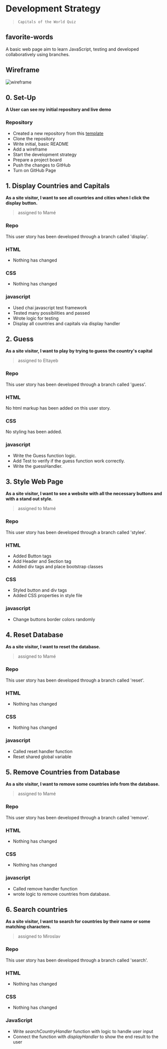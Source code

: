 # Development Strategy

> `Capitals of the World Quiz`

## favorite-words

A basic web page aim to learn JavaScript, testing and developed collaboratively using branches.

## Wireframe

![wireframe](./img/guessGame.png)

## 0. Set-Up

**A User can see my initial repository and live demo**

### Repository

- Created a new repository from this [template](https://github.com/HackYourFutureBelgium/testing-module-project-boilerplate)
- Clone the repository
- Write initial, basic README
- Add a wireframe
- Start the development strategy
- Prepare a project board
- Push the changes to GitHub
- Turn on GitHub Page

## 1. Display Countries and Capitals

**As a site visitor, I want to see all countries and cities when I click the display button.**

> assigned to Mamé

### Repo

This user story has been developed through a branch called 'display'.

### HTML

- Nothing has changed

### CSS

- Nothing has changed

### javascript

- Used chai javascript test framework
- Tested many possibilities and passed
- Wrote logic for testing
- Display all countries and capitals via display handler

## 2. Guess

**As a site visitor, I want to play by trying to guess the country's capital**

> assigned to Eltayeb

### Repo

This user story has been developed through a branch called 'guess'.

### HTML

No html markup has been added on this user story.

### CSS

No styling has been added.

### javascript

- Write the Guess function logic.
- Add Test to verify if the guess function work correctly.
- Write the guessHandler.

## 3. Style Web Page

**As a site visitor, I want to see a website with all the necessary buttons and with a stand out style.**

> assigned to Mamé

### Repo

This user story has been developed through a branch called 'stylee'.

### HTML

- Added Button tags
- Add Header and Section tag
- Added div tags and place bootstrap classes

### CSS

- Styled button and div tags
- Added CSS properties in style file

### javascript

- Change buttons border colors randomly

## 4. Reset Database

**As a site visitor, I want to reset the database.**

> assigned to Mamé

### Repo

This user story has been developed through a branch called 'reset'.

### HTML

- Nothing has changed

### CSS

- Nothing has changed

### javascript

- Called reset handler function
- Reset shared global variable

## 5. Remove Countries from Database

**As a site visitor, I want to remove some countries info from the database.**

> assigned to Mamé

### Repo

This user story has been developed through a branch called 'remove'.

### HTML

- Nothing has changed

### CSS

- Nothing has changed

### javascript

- Called remove handler function
- wrote logic to remove countries from database.

## 6. Search countries

**As a site visitor, I want to search for countries by their name or some matching characters.**

> assigned to Miroslav

### Repo

This user story has been developed through a branch called 'search'.

### HTML

- Nothing has changed

### CSS

- Nothing has changed

### JavaScript

- Write _searchCountryHandler_ function with logic to handle user input
- Connect the function with _displayHandler_ to show the end result to the user
